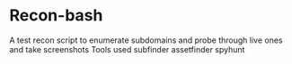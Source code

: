 # Recon-bash
A test recon script to enumerate subdomains and probe through live ones and take screenshots
Tools used
subfinder
assetfinder
spyhunt


